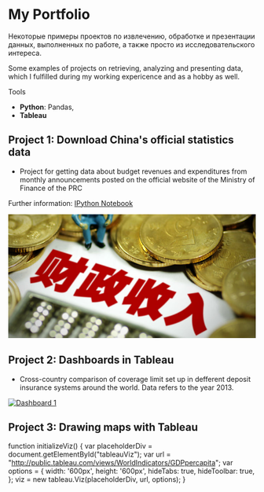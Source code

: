# My Portfolio
Некоторые примеры проектов по извлечению, обработке и презентации данных, выполненных по работе, а также просто из исследовательского интереса.

Some examples of projects on retrieving, analyzing and presenting data, which I fulfilled during my working expericence and as a hobby as well.

Tools
* **Python**: Pandas,
* **Tableau**

## Project 1: Download China's official statistics data
* Project for getting data about budget revenues and expenditures from monthly announcements posted on the official website of the Ministry of Finance of the PRC 

Further information: [IPython Notebook](https://github.com/dmplekhanov/Parsing_MOF_data/blob/master/MOF_parse.ipynb)

![](/images/Budget_income.png)

## Project 2: Dashboards in Tableau
* Cross-country comparison of coverage limit set up in defferent deposit insurance systems around the world. Data refers to the year 2013.   

<div class='tableauPlaceholder' id='viz1622723802390' style='position: relative'><noscript><a href='#'><img alt='Dashboard 1 ' src='https:&#47;&#47;public.tableau.com&#47;static&#47;images&#47;CB&#47;CBR_communication&#47;Dashboard1&#47;1_rss.png' style='border: none' /></a></noscript><object class='tableauViz'  style='display:none;'><param name='host_url' value='https%3A%2F%2Fpublic.tableau.com%2F' /> <param name='embed_code_version' value='3' /> <param name='site_root' value='' /><param name='name' value='CBR_communication&#47;Dashboard1' /><param name='tabs' value='no' /><param name='toolbar' value='yes' /><param name='static_image' value='https:&#47;&#47;public.tableau.com&#47;static&#47;images&#47;CB&#47;CBR_communication&#47;Dashboard1&#47;1.png' /> <param name='animate_transition' value='yes' /><param name='display_static_image' value='yes' /><param name='display_spinner' value='yes' /><param name='display_overlay' value='yes' /><param name='display_count' value='yes' /><param name='language' value='en-US' /></object></div> 
<script type='text/javascript'>
var divElement = document.getElementById('viz1622723802390');
var vizElement = divElement.getElementsByTagName('object')[0];
if ( divElement.offsetWidth > 800 ) { vizElement.style.width='1016px';vizElement.style.height='700px';} else if ( divElement.offsetWidth > 500 ) { vizElement.style.width='1016px';vizElement.style.height='991px';} else { vizElement.style.width='100%';vizElement.style.height='1477px';}
var scriptElement = document.createElement('script'); scriptElement.src = 'https://public.tableau.com/javascripts/api/viz_v1.js';                    vizElement.parentNode.insertBefore(scriptElement, vizElement);</script>


## Project 3: Drawing maps with Tableau

<script src="https://www.example.com/javascripts/api/tableau-2.js"></script>
<div id="tableauViz"></div>

function initializeViz() {
var placeholderDiv = document.getElementById("tableauViz");
var url = "http://public.tableau.com/views/WorldIndicators/GDPpercapita";
var options = {
 width: '600px',
 height: '600px',
 hideTabs: true,
 hideToolbar: true,
 };
viz = new tableau.Viz(placeholderDiv, url, options);
}
